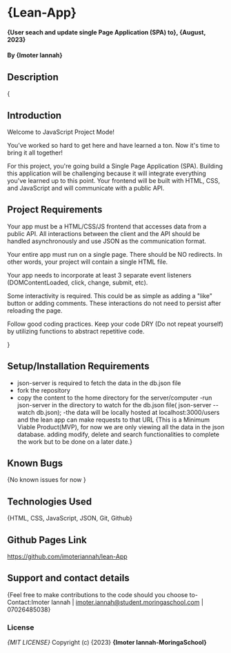 # {Lean-App}

#### {User seach and update single Page Application (SPA) to}, {August, 2023}

#### By **{Imoter Iannah}**

## Description

{

## Introduction

Welcome to JavaScript Project Mode!

You’ve worked so hard to get here and have learned a ton. Now it's time to bring it all together!

For this project, you're going build a Single Page Application (SPA). Building this application will be challenging because it will integrate everything you've learned up to this point. Your frontend will be built with HTML, CSS, and JavaScript and will communicate with a public API.

## Project Requirements

Your app must be a HTML/CSS/JS frontend that accesses data from a public API. All interactions between the client and the API should be handled asynchronously and use JSON as the communication format.

Your entire app must run on a single page. There should be NO redirects. In other words, your project will contain a single HTML file.

Your app needs to incorporate at least 3 separate event listeners (DOMContentLoaded, click, change, submit, etc).

Some interactivity is required. This could be as simple as adding a "like" button or adding comments. These interactions do not need to persist after reloading the page.

Follow good coding practices. Keep your code DRY (Do not repeat yourself) by utilizing functions to abstract repetitive code.

}

## Setup/Installation Requirements

- json-server is required to fetch the data in the db.json file
- fork the repository
- copy the content to the home directory for the server/computer
  -run json-server in the directory to watch for the db.json file( json-server --watch db.json);
  -the data will be locally hosted at localhost:3000/users and the lean app can make requests to that URL
  {This is a Minimum Viable Product(MVP), for now we are only viewing all the data in the json database. adding modify, delete and search functionalities to complete the work but to be done on a later date.}

## Known Bugs

{No known issues for now }

## Technologies Used

{HTML, CSS, JavaScript, JSON, Git, Github}

## Github Pages Link

https://github.com/imoteriannah/lean-App

## Support and contact details

{Feel free to make contributions to the code should you choose to- Contact:Imoter Iannah | imoter.iannah@student.moringaschool.com | 07026485038}

### License

_{MIT LICENSE}_
Copyright (c) {2023} **{Imoter Iannah-MoringaSchool}**
